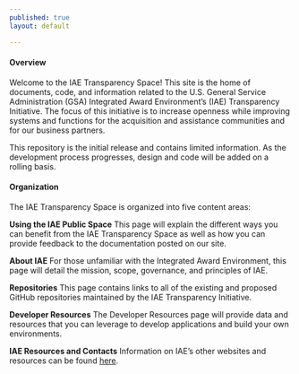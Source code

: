```yaml
---
published: true
layout: default

---
```


#### Overview

<p>Welcome to the IAE Transparency Space! This site is the home of documents, code, and information related to the U.S. General Service Administration (GSA) Integrated Award Environment’s (IAE) Transparency Initiative. The focus of this initiative is to increase openness while improving systems and functions for the acquisition and assistance communities and for our business partners.</p>

This repository is the initial release and contains limited information. As the development process progresses, design and code will be added on a rolling basis.

#### Organization

The IAE Transparency Space is organized into five content areas:

__Using the IAE Public Space__  This page will explain the different ways you can benefit from the IAE Transparency Space as well as how you can provide feedback to the documentation posted on our site.

__About IAE__  For those unfamiliar with the Integrated Award Environment, this page will detail the mission, scope, governance, and principles of IAE.

__Repositories__  This page contains links to all of the existing and proposed GitHub repositories maintained by the IAE Transparency Initiative.

__Developer Resources__  The Developer Resources page will provide data and resources that you can leverage to develop applications and build your own environments.

__IAE Resources and Contacts__  Information on IAE’s other websites and resources can be found [here](communicate.html). 
